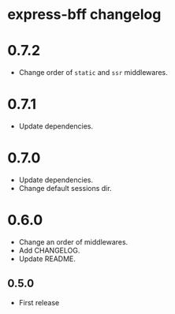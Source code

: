 # express-bff changelog

# 0.7.2
* Change order of `static` and `ssr` middlewares.

# 0.7.1
* Update dependencies.

# 0.7.0
* Update dependencies.
* Change default sessions dir.

# 0.6.0

* Change an order of middlewares.
* Add CHANGELOG.
* Update README.

## 0.5.0

* First release